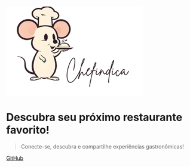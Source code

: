 
![logo](./imagens/logo.png)

# Descubra seu próximo restaurante favorito!

> Conecte-se, descubra e compartilhe experiências gastronômicas!

[GitHub](https://github.com/UnBArqDsw2024-2/2024.2_G10_Recomendacao_Entrega_02/)
